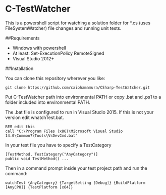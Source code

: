 # C-TestWatcher
This is a powershell script for watching a solution folder for *.cs (uses FileSystemWatcher) file changes and running unit tests.

##Requirements
 - Windows with powershell
 - At least: Set-ExecutionPolicy RemoteSigned
 - Visual Studio 2012+

##Installation
 
 You can clone this repository wherever you like:
 
    git clone https://github.com/caiohamamura/CSharp-TestWatcher.git

Put C-TestWatcher path into environmental PATH or copy .bat and .ps1 to a folder included into environmental PATH.

The .bat file is configured to run in Visual Studio 2015. If this is not your version edit whatchTest.bat.

    REM edit this
    call "C:\Program Files (x86)\Microsoft Visual Studio 14.0\Common7\Tools\VsDevCmd.bat"

In your test file you have to specify a TestCategory

    [TestMethod, TestCategory("AnyCategory")]
    public void TestMethod() ...

Then in a command prompt inside your test project path and run the command:

    watchTest {AnyCategory} {TargetSetting [Debug]} {BuildPlatform [AnyCPU]} {TestPlatform [x64]}
